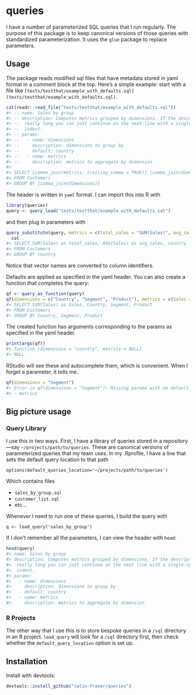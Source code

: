 
<!-- README.md is generated from README.Rmd. Please edit that file -->

# queries

<!-- badges: start -->
<!-- badges: end -->

I have a number of parameterized SQL queries that I run regularly. The
purpose of this package is to keep canonical versions of those queries
with standardized parameterization. It uses the `glue` package to
replace parameters.

## Usage

The package reads modified sql files that have metadata stored in yaml
format in a comment block at the top. Here’s a simple example: start
with a file like
`[tests/testthat/example_with_defaults.sql](tests/testthat/example_with_defaults.sql)`.

``` r
cat(readr::read_file("tests/testthat/example_with_defaults.sql"))
#> -- name: Sales by group
#> -- description: Computes metrics grouped by dimensions. If the description is
#> --  really long you can just continue on the next line with a single-space
#> --  indent.
#> -- params:
#> --   - name: dimensions
#> --     description: dimensions to group by
#> --     default: country
#> --   - name: metrics
#> --     description: metrics to aggregate by dimension
#> 
#> SELECT {comma_join(metrics, trailing_comma = TRUE)} {comma_join(dimensions)}
#> FROM Customers
#> GROUP BY {comma_join(dimensions)}
```

The header is written in `yaml` format. I can import this into R with

``` r
library(queries)
query <- query_load("tests/testthat/example_with_defaults.sql")
```

and then plug in parameters with

``` r
query_substitute(query, metrics = c(total_sales = "SUM(Sales)", avg_sales = "AVG(Sales)")) %>% 
  cat
#> SELECT SUM(Sales) as total_sales, AVG(Sales) as avg_sales, country
#> FROM Customers
#> GROUP BY country
```

Notice that vector names are converted to column identifiers.

Defaults are applied as specified in the yaml header. You can also
create a function that completes the query:

``` r
qf <- query_as_function(query)
qf(dimensions = c("Country", "Segment", "Product"), metrics = c(Sales = "SUM(Sales)"))
#> SELECT SUM(Sales) as Sales, Country, Segment, Product
#> FROM Customers
#> GROUP BY Country, Segment, Product
```

The created function has arguments corresponding to the params as
specified in the yaml header.

``` r
print(args(qf))
#> function (dimensions = "country", metrics = NULL) 
#> NULL
```

RStudio will see these and autocomplete them, which is convenient. When
I forget a parameter, it tells me.

``` r
qf(dimensions = "Segment")
#> Error in qf(dimensions = "Segment"): Missing params with no default:
#> - metrics
```

## Big picture usage

### Query Library

I use this in two ways. First, I have a library of queries stored in a
repository—say `~/projects/path/to/queries`. These are canonical
versions of parameterized queries that my team uses. In my .Rprofile, I
have a line that sets the default query location to that path

`options(default_queries_location='~/projects/path/to/queries')`

Which contains files

-   `sales_by_group.sql`
-   `customer_list.sql`
-   etc…

Whenever I need to run one of these queries, I build the query with

`q <- load_query('sales_by_group')`

If I don’t remember all the parameters, I can view the header with
`head`:

``` r
head(query)
#> name: Sales by group
#> description: Computes metrics grouped by dimensions. If the description is
#>  really long you can just continue on the next line with a single-space
#>  indent.
#> params:
#>   - name: dimensions
#>     description: dimensions to group by
#>     default: country
#>   - name: metrics
#>     description: metrics to aggregate by dimension
```

### R Projects

The other way that I use this is to store bespoke queries in a `/sql`
directory in an R project. `load_query` will look for a `/sql` directory
first, then check whether the `default_query_location` option is set up.

## Installation

Install with devtools:

``` r
devtools::install_github("colin-fraser/queries")
```
